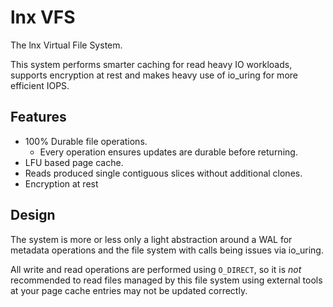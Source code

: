 # lnx VFS

The lnx Virtual File System.

This system performs smarter caching for read heavy IO workloads, supports encryption at rest
and makes heavy use of io_uring for more efficient IOPS.

## Features

- 100% Durable file operations.
    * Every operation ensures updates are durable before returning.
- LFU based page cache.
- Reads produced single contiguous slices without additional clones.
- Encryption at rest

## Design

The system is more or less only a light abstraction around a WAL for metadata operations
and the file system with calls being issues via io_uring.

All write and read operations are performed using `O_DIRECT`, so it is _not_ recommended 
to read files managed by this file system using external tools at your page cache entries may
not be updated correctly.

